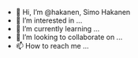 - 👋 Hi, I’m @hakanen, Simo Hakanen
- 👀 I’m interested in ...
- 🌱 I’m currently learning ...
- 💞️ I’m looking to collaborate on ...
- 📫 How to reach me ...

<!---
hakanen/hakanen is a ✨ special ✨ repository because its `README.md` (this file) appears on your GitHub profile.
You can click the Preview link to take a look at your changes.
--->
